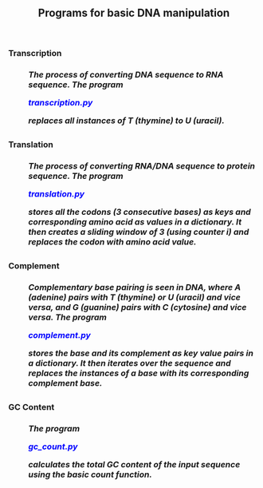 <h2 align="center"> Programs for basic DNA manipulation </h2><br>
<h3><dl>
<dt>Transcription</dt>
  <h5><dd>The process of converting DNA sequence to RNA sequence. The program <p style="color:blue"><i>transcription.py</p></i> replaces all instances of T (thymine) to U (uracil).</h5></dd>

<dt>Translation</dt>
<h5><dd>The process of converting RNA/DNA sequence to protein sequence. The program <p style="color:blue"><i>translation.py</p></i> stores all the codons (3 consecutive bases) as keys and corresponding amino acid as values in a dictionary. It then creates a sliding window of 3 (using counter i) and replaces the codon with amino acid value.</h5></dd>

<dt>Complement</dt>
<h5><dd>Complementary base pairing is seen in DNA, where A (adenine) pairs with T (thymine) or U (uracil) and vice versa, and G (guanine) pairs with C (cytosine) and vice versa. The program <p style="color:blue"><i>complement.py</i></p> stores the base and its complement as key value pairs in a dictionary. It then iterates over the sequence and replaces the instances of a base with its corresponding complement base. </h5></dd>

<dt>GC Content</dt>
<h5><dd>The program <p style="color:blue"><i>gc_count.py</i></p> calculates the total GC content of the input sequence using the basic count function.</h5></dd>
</h3></dl>
